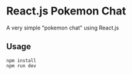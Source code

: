 # React.js Pokemon Chat
A very simple "pokemon chat" using React.js

## Usage
```
npm install
npm run dev
```

